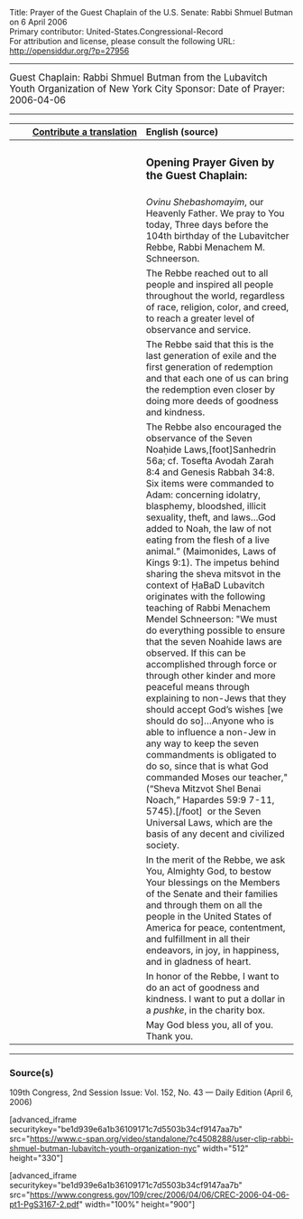 <html>
<head></head>
<body>
Title: Prayer of the Guest Chaplain of the U.S. Senate: Rabbi Shmuel Butman on 6 April 2006<br />
Primary contributor: United-States.Congressional-Record<br />
For attribution and license, please consult the following URL: <a href="http://opensiddur.org/?p=27956">http://opensiddur.org/?p=27956</a>
<p />
<hr />

<div class="english" style="font-size:1.2em;">
Guest Chaplain: Rabbi Shmuel Butman from the Lubavitch Youth Organization of New York City
Sponsor: 
Date of Prayer: 2006-04-06
</div>

<hr />

<table style="margin-left: auto;margin-right: auto;" class="draggable">
<thead><tr><th id="x" style="text-align: right;"><a href="/contributing/upload/">Contribute a translation</a></th><th style="text-align: left;">English (source)</th></tr></thead>
<tbody>
<tr><td style="vertical-align:top;" width="46%">
<div class="liturgy"><span lang="he">

</span></div></td>
 
<td style="vertical-align:top;" width="53%">
<div class="english">
<h3>Opening Prayer Given by the Guest Chaplain:</h3>
</div></td></tr>

<tr><td style="vertical-align:top;" width="46%">
<div class="liturgy"><span lang="he">

</span></div></td>
 
<td style="vertical-align:top;" width="53%">
<div class="english">
<em>Ovinu Shebashomayim</em>, our Heavenly Father.
We pray to You today, 
Three days before the 104th birthday 
of the Lubavitcher Rebbe, 
Rabbi Menachem M. Schneerson. 
</div></td></tr>

<tr><td style="vertical-align:top;" width="46%">
<div class="liturgy"><span lang="he">

</span></div></td>
 
<td style="vertical-align:top;" width="53%">
<div class="english">
The Rebbe reached out 
to all people 
and inspired all people 
throughout the world, 
regardless of race, 
religion, 
color, 
and creed, 
to reach a greater level 
of observance 
and service. 
</div></td></tr>

<tr><td style="vertical-align:top;" width="46%">
<div class="liturgy"><span lang="he">

</span></div></td>
 
<td style="vertical-align:top;" width="53%">
<div class="english">
The Rebbe said 
that this is the last generation of exile 
and the first generation of redemption 
and that each one of us 
can bring the redemption even closer 
by doing more deeds 
of goodness 
and kindness. 
</div></td></tr>

<tr><td style="vertical-align:top;" width="46%">
<div class="liturgy"><span lang="he">

</span></div></td>
 
<td style="vertical-align:top;" width="53%">
<div class="english">
The Rebbe also encouraged the observance 
of the Seven Noaḥide Laws,[foot]Sanhedrin 56a; cf. Tosefta Avodah Zarah 8:4 and Genesis Rabbah 34:8. Six items were commanded to Adam: concerning idolatry, blasphemy, bloodshed, illicit sexuality, theft, and laws…God added to Noah, the law of not eating from the flesh of a live animal.” (Maimonides, Laws of Kings 9:1). The impetus behind sharing the sheva mitsvot in the context of ḤaBaD Lubavitch originates with the following teaching of Rabbi Menachem Mendel Schneerson: "We must do everything possible to ensure that the seven Noahide laws are observed. If this can be accomplished through force or through other kinder and more peaceful means through explaining to non-Jews that they should accept God’s wishes [we should do so]…Anyone who is able to influence a non-Jew in any way to keep the seven commandments is obligated to do so, since that is what God commanded Moses our teacher," (“Sheva Mitzvot Shel Benai Noach,” Hapardes 59:9 7-11, 5745).[/foot]&nbsp; 
or the Seven Universal Laws, 
which are the basis 
of any decent 
and civilized 
society.
</div></td></tr>

<tr><td style="vertical-align:top;" width="46%">
<div class="liturgy"><span lang="he">

</span></div></td>
 
<td style="vertical-align:top;" width="53%">
<div class="english">
In the merit of the Rebbe, 
we ask You, Almighty God, 
to bestow Your blessings 
on the Members of the Senate 
and their families 
and through them 
on all the people in the United States of America 
for peace, 
contentment, 
and fulfillment 
in all their endeavors, 
in joy, 
in happiness, 
and in gladness of heart.
</div></td></tr>

<tr><td style="vertical-align:top;" width="46%">
<div class="liturgy"><span lang="he">

</span></div></td>
 
<td style="vertical-align:top;" width="53%">
<div class="english">
In honor of the Rebbe, 
I want to do an act of goodness and kindness.
I want to put a dollar in a <em>pushke</em>, in the charity box. 
</div></td></tr>

<tr><td style="vertical-align:top;" width="46%">
<div class="liturgy"><span lang="he">

</span></div></td>
 
<td style="vertical-align:top;" width="53%">
<div class="english">
May God bless you, 
all of you. 
Thank you.
</div></td></tr>
</tbody></table>

<hr />

<h3>Source(s)</h3>

109th Congress, 2nd Session
Issue: Vol. 152, No. 43 — Daily Edition (April 6, 2006)

[advanced_iframe securitykey="be1d939e6a1b36109171c7d5503b34cf9147aa7b" src="https://www.c-span.org/video/standalone/?c4508288/user-clip-rabbi-shmuel-butman-lubavitch-youth-organization-nyc" width="512" height="330"]

[advanced_iframe securitykey="be1d939e6a1b36109171c7d5503b34cf9147aa7b" src="https://www.congress.gov/109/crec/2006/04/06/CREC-2006-04-06-pt1-PgS3167-2.pdf" width="100%" height="900"]
</body>
</html>